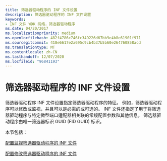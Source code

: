 ```yaml
---
title: 筛选器驱动程序的 INF 文件设置
description: 筛选器驱动程序的 INF 文件设置
keywords:
- INF 文件 WDK 网络，筛选器驱动程序
ms.date: 04/20/2017
ms.localizationpriority: medium
ms.openlocfilehash: 482f4786c746fc349226d67bb9e4b8e61901f971
ms.sourcegitcommit: 418e6617e2a695c9cb4b37b5b60e264760858acd
ms.translationtype: MT
ms.contentlocale: zh-CN
ms.lasthandoff: 12/07/2020
ms.locfileid: "96841193"
---
```

# <a name="inf-file-settings-for-filter-drivers"></a>筛选器驱动程序的 INF 文件设置





筛选器驱动程序 INF 文件设置指定筛选器驱动程序的特征。 例如，筛选器驱动程序可以修改或监视，并且可以是必需的或可选的。 INF 文件还指定了用于将筛选器驱动程序与特定微型端口适配器相关联的常规配置参数和其他信息。 筛选器驱动程序由唯一筛选器标识 GUID (FID GUID) 标识。

本节包括：

[配置监视筛选器驱动程序的 INF 文件](configuring-an-inf-file-for-a-monitoring-filter-driver.md)

[配置修改筛选器驱动程序的 INF 文件](configuring-an-inf-file-for-a-modifying-filter-driver.md)

 

 





